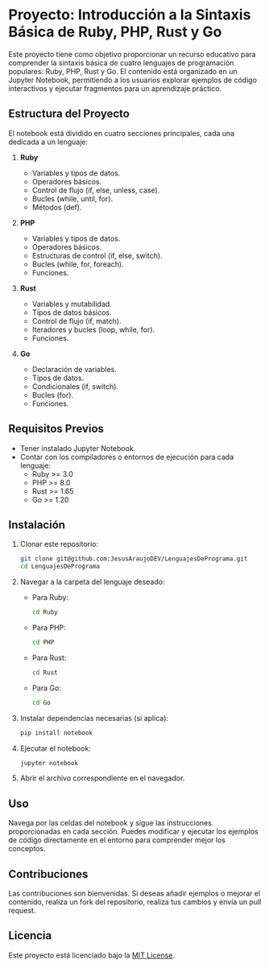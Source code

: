 # Proyecto: Introducción a la Sintaxis Básica de Ruby, PHP, Rust y Go

Este proyecto tiene como objetivo proporcionar un recurso educativo para comprender la sintaxis básica de cuatro lenguajes de programación populares: Ruby, PHP, Rust y Go. El contenido está organizado en un Jupyter Notebook, permitiendo a los usuarios explorar ejemplos de código interactivos y ejecutar fragmentos para un aprendizaje práctico.

## Estructura del Proyecto

El notebook está dividido en cuatro secciones principales, cada una dedicada a un lenguaje:

1. **Ruby**
   - Variables y tipos de datos.
   - Operadores básicos.
   - Control de flujo (if, else, unless, case).
   - Bucles (while, until, for).
   - Métodos (def).

2. **PHP**
   - Variables y tipos de datos.
   - Operadores básicos.
   - Estructuras de control (if, else, switch).
   - Bucles (while, for, foreach).
   - Funciones.

3. **Rust**
   - Variables y mutabilidad.
   - Tipos de datos básicos.
   - Control de flujo (if, match).
   - Iteradores y bucles (loop, while, for).
   - Funciones.

4. **Go**
   - Declaración de variables.
   - Tipos de datos.
   - Condicionales (if, switch).
   - Bucles (for).
   - Funciones.

## Requisitos Previos

- Tener instalado Jupyter Notebook.
- Contar con los compiladores o entornos de ejecución para cada lenguaje:
  - Ruby >= 3.0
  - PHP >= 8.0
  - Rust >= 1.65
  - Go >= 1.20


## Instalación

1. Clonar este repositorio:
   ```bash
   git clone git@github.com:JesusAraujoDEV/LenguajesDePrograma.git
   cd LenguajesDePrograma
   ```

2. Navegar a la carpeta del lenguaje deseado:
   - Para Ruby:
     ```bash
     cd Ruby
     ```
   - Para PHP:
     ```bash
     cd PHP
     ```
   - Para Rust:
     ```bash
     cd Rust
     ```
   - Para Go:
     ```bash
     cd Go
     ```

3. Instalar dependencias necesarias (si aplica):
   ```bash
   pip install notebook
   ```

4. Ejecutar el notebook:
   ```bash
   jupyter notebook
   ```

5. Abrir el archivo correspondiente en el navegador.

## Uso

Navega por las celdas del notebook y sigue las instrucciones proporcionadas en cada sección. Puedes modificar y ejecutar los ejemplos de código directamente en el entorno para comprender mejor los conceptos.

## Contribuciones

Las contribuciones son bienvenidas. Si deseas añadir ejemplos o mejorar el contenido, realiza un fork del repositorio, realiza tus cambios y envía un pull request.

## Licencia

Este proyecto está licenciado bajo la [MIT License](LICENSE).

